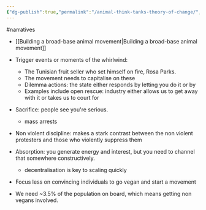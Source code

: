 ```yaml
---
{"dg-publish":true,"permalink":"/animal-think-tanks-theory-of-change/","created":"2024-10-07T12:51:03.790+01:00","updated":"2025-10-10T23:49:30.776+01:00"}
---
```


#narratives 

- [[Building a broad-base animal movement\|Building a broad-base animal movement]]

- Trigger events or moments of the whirlwind:
	- The Tunisian fruit seller who set himself on fire, Rosa Parks.
	- The movement needs to capitalise on these
	- Dilemma actions: the state either responds by letting you do it or by 
	- Examples include open rescue: industry either allows us to get away with it or takes us to court for 
- Sacrifice: people see you're serious.
	- mass arrests
- Non violent discipline: makes a stark contrast between the non violent protesters and those who violently suppress them
- Absorption: you generate energy and interest, but you need to channel that somewhere constructively. 
	- decentralisation is key to scaling quickly
- Focus less on convincing individuals to go vegan and start a movement
- We need ~3.5% of the population on board, which means getting non vegans involved.